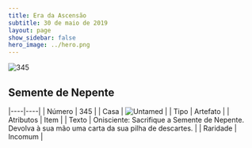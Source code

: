 ```yaml
---
title: Era da Ascensão
subtitle: 30 de maio de 2019
layout: page
show_sidebar: false
hero_image: ../hero.png
---
```


![345](https://cdn.keyforgegame.com/media/card_front/pt/435_345_H9X5W438C549_pt.png)

## Semente de Nepente

|----|----|
| Número | 345 |
| Casa | ![Untamed](https://archonarcana.com/images/thumb/b/bd/Untamed.png/22px-Untamed.png "Indomados") |
| Tipo | Artefato |
| Atributos | Item |
| Texto | Onisciente: Sacrifique a Semente de Nepente. Devolva à sua mão uma carta da sua pilha de descartes. |
| Raridade | Incomum |

